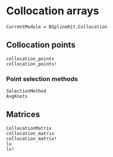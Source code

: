 # Collocation arrays

```@meta
CurrentModule = BSplineKit.Collocation
```

## Collocation points

```@docs
collocation_points
collocation_points!
```

### Point selection methods

```@docs
SelectionMethod
AvgKnots
```

## Matrices

```@docs
CollocationMatrix
collocation_matrix
collocation_matrix!
lu
lu!
```
